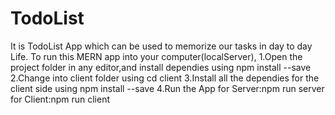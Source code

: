 # TodoList
It is TodoList App which can be used to memorize our tasks in day to day Life.
To run this MERN app into your computer(localServer),
  1.Open the project folder in any editor,and install dependies using npm install --save
  2.Change into client folder using cd client
  3.Install all the dependies for the client side using npm install --save
  4.Run the App
      for Server:npm run server
      for Client:npm run client
